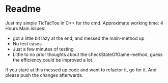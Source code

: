# Readme
Just my simple TicTacToe in C++ for the cmd.
Approximate working time: 4 Hours
Main issues:
* got a little bit lazy at the end, and messed the main-method up
* No test cases 
* Just a few minutes of testing
* Little to no prior thoughts about the checkStateOfGame-method, guess the efficiency could be improved a lot.

If you stare at this messed up code and want to refactor it, go for it.
And please push the changes afterwards.
